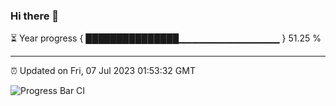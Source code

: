 ### Hi there 👋

⏳ Year progress { ███████████████▁▁▁▁▁▁▁▁▁▁▁▁▁▁▁ } 51.25 %

---

⏰ Updated on Fri, 07 Jul 2023 01:53:32 GMT

![Progress Bar CI](https://github.com/ZhaoGui/ZhaoGui/workflows/Progress%20Bar%20CI/badge.svg)
